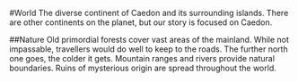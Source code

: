 #World
The diverse continent of Caedon and its surrounding islands. There are other continents on the planet, but our story is focused on Caedon.

##Nature
Old primordial forests cover vast areas of the mainland. While not impassable, travellers would do well to keep to the roads. The further north one goes, the colder it gets. Mountain ranges and rivers provide natural boundaries. Ruins of mysterious origin are spread throughout the world.
 